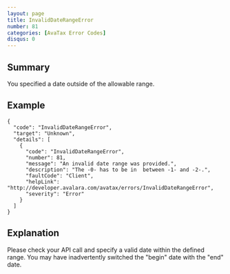 ```yaml
---
layout: page
title: InvalidDateRangeError
number: 81
categories: [AvaTax Error Codes]
disqus: 0
---
```


## Summary

You specified a date outside of the allowable range.

## Example

    {
      "code": "InvalidDateRangeError",
      "target": "Unknown",
      "details": [
        {
          "code": "InvalidDateRangeError",
          "number": 81,
          "message": "An invalid date range was provided.",
          "description": "The -0- has to be in  between -1- and -2-.",
          "faultCode": "Client",
          "helpLink": "http://developer.avalara.com/avatax/errors/InvalidDateRangeError",
          "severity": "Error"
        }
      ]
    }

## Explanation

Please check your API call and specify a valid date within the defined range.  You may have inadvertently switched the "begin" date with the "end" date.
